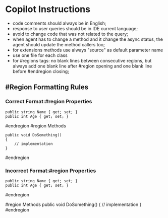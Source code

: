 # Copilot Instructions
<!-- Version: 2.0 -->

* code comments should always be in English;
* response to user queries should be in IDE current language;
* avoid to change code that was not related to the query;
* when agent has to change a method and it change the async status, the agent should update the method callers too;
* for extensions methods use always "source" as default parameter name
* use one file for each class
* for #regions tags: no blank lines between consecutive regions, but always add one blank line after #region opening and one blank line before #endregion closing;

## #Region Formatting Rules

### Correct Format:#region Properties

    public string Name { get; set; }
    public int Age { get; set; }

#endregion
#region Methods

    public void DoSomething()
    {
        // implementation
    }

#endregion
### Incorrect Format:#region Properties
    public string Name { get; set; }
    public int Age { get; set; }
#endregion

#region Methods
    public void DoSomething()
    {
        // implementation
    }
#endregion